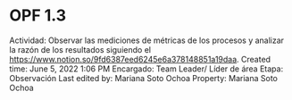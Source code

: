# OPF 1.3

Actividad: Observar las mediciones de métricas de los procesos y analizar la razón de los resultados siguiendo el https://www.notion.so/9fd6387eed6245e6a378148851a19daa.
Created time: June 5, 2022 1:06 PM
Encargado: Team Leader/ Líder de área
Etapa: Observación
Last edited by: Mariana Soto Ochoa
Property: Mariana Soto Ochoa